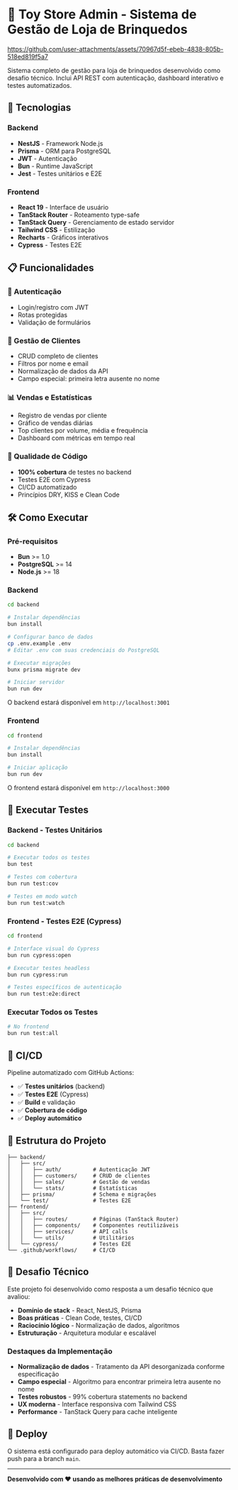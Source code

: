 # 🧸 Toy Store Admin - Sistema de Gestão de Loja de Brinquedos

https://github.com/user-attachments/assets/70967d5f-ebeb-4838-805b-518ed819f5a7

Sistema completo de gestão para loja de brinquedos desenvolvido como desafio técnico. Inclui API REST com autenticação, dashboard interativo e testes automatizados.

## 🚀 Tecnologias

### Backend

- **NestJS** - Framework Node.js
- **Prisma** - ORM para PostgreSQL
- **JWT** - Autenticação
- **Bun** - Runtime JavaScript
- **Jest** - Testes unitários e E2E

### Frontend

- **React 19** - Interface de usuário
- **TanStack Router** - Roteamento type-safe
- **TanStack Query** - Gerenciamento de estado servidor
- **Tailwind CSS** - Estilização
- **Recharts** - Gráficos interativos
- **Cypress** - Testes E2E

## 📋 Funcionalidades

### 🔐 Autenticação

- Login/registro com JWT
- Rotas protegidas
- Validação de formulários

### 👥 Gestão de Clientes

- CRUD completo de clientes
- Filtros por nome e email
- Normalização de dados da API
- Campo especial: primeira letra ausente no nome

### 📊 Vendas e Estatísticas

- Registro de vendas por cliente
- Gráfico de vendas diárias
- Top clientes por volume, média e frequência
- Dashboard com métricas em tempo real

### 🧪 Qualidade de Código

- **100% cobertura** de testes no backend
- Testes E2E com Cypress
- CI/CD automatizado
- Princípios DRY, KISS e Clean Code

## 🛠️ Como Executar

### Pré-requisitos

- **Bun** >= 1.0
- **PostgreSQL** >= 14
- **Node.js** >= 18

### Backend

```bash
cd backend

# Instalar dependências
bun install

# Configurar banco de dados
cp .env.example .env
# Editar .env com suas credenciais do PostgreSQL

# Executar migrações
bunx prisma migrate dev

# Iniciar servidor
bun run dev
```

O backend estará disponível em `http://localhost:3001`

### Frontend

```bash
cd frontend

# Instalar dependências
bun install

# Iniciar aplicação
bun run dev
```

O frontend estará disponível em `http://localhost:3000`

## 🧪 Executar Testes

### Backend - Testes Unitários

```bash
cd backend

# Executar todos os testes
bun test

# Testes com cobertura
bun run test:cov

# Testes em modo watch
bun run test:watch
```

### Frontend - Testes E2E (Cypress)

```bash
cd frontend

# Interface visual do Cypress
bun run cypress:open

# Executar testes headless
bun run cypress:run

# Testes específicos de autenticação
bun run test:e2e:direct
```

### Executar Todos os Testes

```bash
# No frontend
bun run test:all
```

## 🔄 CI/CD

Pipeline automatizado com GitHub Actions:

- ✅ **Testes unitários** (backend)
- ✅ **Testes E2E** (Cypress)
- ✅ **Build** e validação
- ✅ **Cobertura de código**
- ✅ **Deploy automático**

## 📁 Estrutura do Projeto

```
├── backend/
│   ├── src/
│   │   ├── auth/          # Autenticação JWT
│   │   ├── customers/     # CRUD de clientes
│   │   ├── sales/         # Gestão de vendas
│   │   └── stats/         # Estatísticas
│   ├── prisma/            # Schema e migrações
│   └── test/              # Testes E2E
├── frontend/
│   ├── src/
│   │   ├── routes/        # Páginas (TanStack Router)
│   │   ├── components/    # Componentes reutilizáveis
│   │   ├── services/      # API calls
│   │   └── utils/         # Utilitários
│   └── cypress/           # Testes E2E
└── .github/workflows/     # CI/CD
```

## 🎯 Desafio Técnico

Este projeto foi desenvolvido como resposta a um desafio técnico que avaliou:

- **Domínio de stack** - React, NestJS, Prisma
- **Boas práticas** - Clean Code, testes, CI/CD
- **Raciocínio lógico** - Normalização de dados, algoritmos
- **Estruturação** - Arquitetura modular e escalável

### Destaques da Implementação

- **Normalização de dados** - Tratamento da API desorganizada conforme especificação
- **Campo especial** - Algoritmo para encontrar primeira letra ausente no nome
- **Testes robustos** - 99% cobertura statements no backend
- **UX moderna** - Interface responsiva com Tailwind CSS
- **Performance** - TanStack Query para cache inteligente

## 🚀 Deploy

O sistema está configurado para deploy automático via CI/CD. Basta fazer push para a branch `main`.

---

**Desenvolvido com ❤️ usando as melhores práticas de desenvolvimento**
